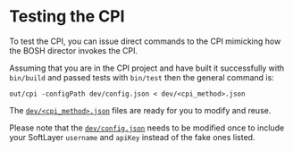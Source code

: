 # Testing the CPI

To test the CPI, you can issue direct commands to the CPI mimicking how the BOSH director invokes the CPI. 

Assuming that you are in the CPI project and have built it successfully with `bin/build` and passed tests with `bin/test` then the general command is:

```
out/cpi -configPath dev/config.json < dev/<cpi_method>.json
```

The [`dev/<cpi_method>.json`](https://bosh-softlayer-cpi/tree/master/dev) files are ready for you to modify and reuse.

Please note that the [`dev/config.json`](https://bosh-softlayer-cpi/tree/master/dev/config.json) needs to be modified once to include your SoftLayer `username` and `apiKey` instead of the fake ones listed.
